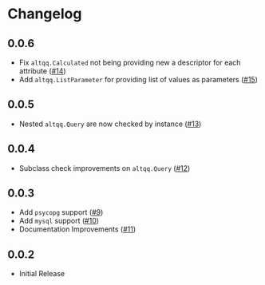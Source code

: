 # Changelog

## 0.0.6

- Fix `altqq.Calculated` not being providing new a descriptor for each attribute
  ([#14])
- Add `altqq.ListParameter` for providing list of values as parameters ([#15])

[#14]: https://github.com/baluyotraf/altqq/pull/14
[#15]: https://github.com/baluyotraf/altqq/pull/15

## 0.0.5

- Nested `altqq.Query` are now checked by instance ([#13])

[#13]: https://github.com/baluyotraf/altqq/pull/13

## 0.0.4

- Subclass check improvements on `altqq.Query` ([#12])

[#12]: https://github.com/baluyotraf/altqq/pull/12

## 0.0.3

- Add `psycopg` support ([#9])
- Add `mysql` support ([#10])
- Documentation Improvements ([#11])

[#9]: https://github.com/baluyotraf/altqq/pull/9
[#10]: https://github.com/baluyotraf/altqq/pull/10
[#11]: https://github.com/baluyotraf/altqq/pull/11

## 0.0.2

- Initial Release
